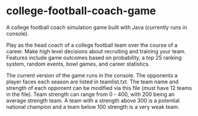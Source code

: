 # college-football-coach-game
A college football coach simulation game built with Java (currently runs in console).

Play as the head coach of a college football team over the course of a career. Make high level decisions about recruiting and training your team. Features include game outcomes based on probability, a top 25 ranking system, random events, bowl games, and career statistics.

The current version of the game runs in the console. The opponents a player faces each season are listed in teamlist.txt. The team name and strength of each opponent can be modified via this file (must have 12 teams in the file). Team strength can range from 0 - 400, with 200 being an average strength team. A team with a strength above 300 is a potential national champion and a team below 100 strength is a very weak team. 
